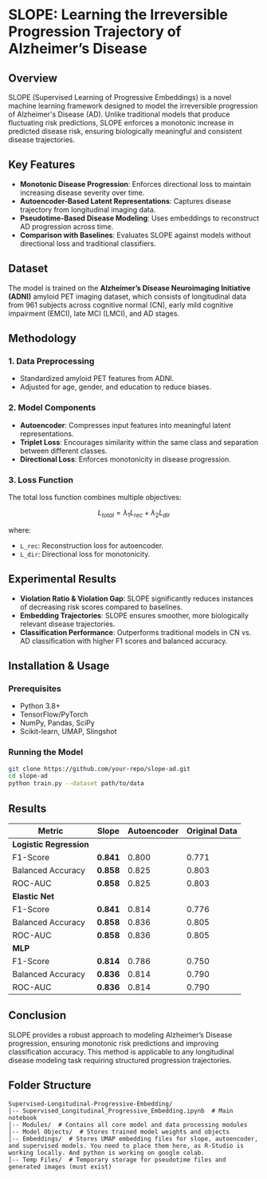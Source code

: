 # SLOPE: Learning the Irreversible Progression Trajectory of Alzheimer’s Disease

## Overview

SLOPE (Supervised Learning of Progressive Embeddings) is a novel machine learning framework designed to model the irreversible progression of Alzheimer's Disease (AD). Unlike traditional models that produce fluctuating risk predictions, SLOPE enforces a monotonic increase in predicted disease risk, ensuring biologically meaningful and consistent disease trajectories.

## Key Features

- **Monotonic Disease Progression**: Enforces directional loss to maintain increasing disease severity over time.
- **Autoencoder-Based Latent Representations**: Captures disease trajectory from longitudinal imaging data.
- **Pseudotime-Based Disease Modeling**: Uses embeddings to reconstruct AD progression across time.
- **Comparison with Baselines**: Evaluates SLOPE against models without directional loss and traditional classifiers.

## Dataset

The model is trained on the **Alzheimer’s Disease Neuroimaging Initiative (ADNI)** amyloid PET imaging dataset, which consists of longitudinal data from 961 subjects across cognitive normal (CN), early mild cognitive impairment (EMCI), late MCI (LMCI), and AD stages.

## Methodology

### 1. Data Preprocessing
- Standardized amyloid PET features from ADNI.
- Adjusted for age, gender, and education to reduce biases.

### 2. Model Components
- **Autoencoder**: Compresses input features into meaningful latent representations.
- **Triplet Loss**: Encourages similarity within the same class and separation between different classes.
- **Directional Loss**: Enforces monotonicity in disease progression.

### 3. Loss Function

The total loss function combines multiple objectives:

```math
L_{total} = \lambda_1 L_{rec} +  \lambda_2 L_{dir} 
```

where:
- `L_rec`: Reconstruction loss for autoencoder.
- `L_dir`: Directional loss for monotonicity.

## Experimental Results

- **Violation Ratio & Violation Gap**: SLOPE significantly reduces instances of decreasing risk scores compared to baselines.
- **Embedding Trajectories**: SLOPE ensures smoother, more biologically relevant disease trajectories.
- **Classification Performance**: Outperforms traditional models in CN vs. AD classification with higher F1 scores and balanced accuracy.

## Installation & Usage

### Prerequisites

- Python 3.8+
- TensorFlow/PyTorch
- NumPy, Pandas, SciPy
- Scikit-learn, UMAP, Slingshot

### Running the Model

```bash
git clone https://github.com/your-repo/slope-ad.git
cd slope-ad
python train.py --dataset path/to/data
```

## Results

| Metric | Slope | Autoencoder | Original Data |
|--------|--------|----------------|--------------|
| **Logistic Regression** | | | |
| F1-Score | **0.841** | 0.800 | 0.771 |
| Balanced Accuracy | **0.858** | 0.825 | 0.803 |
| ROC-AUC | **0.858** | 0.825 | 0.803 |
| **Elastic Net** | | | |
| F1-Score | **0.841** | 0.814 | 0.776 |
| Balanced Accuracy | **0.858** | 0.836 | 0.805 |
| ROC-AUC | **0.858** | 0.836 | 0.805 |
| **MLP** | | | |
| F1-Score | **0.814** | 0.786 | 0.750 |
| Balanced Accuracy | **0.836** | 0.814 | 0.790 |
| ROC-AUC | **0.836** | 0.814 | 0.790 |

## Conclusion

SLOPE provides a robust approach to modeling Alzheimer’s Disease progression, ensuring monotonic risk predictions and improving classification accuracy. This method is applicable to any longitudinal disease modeling task requiring structured progression trajectories.

## Folder Structure

```
Supervised-Longitudinal-Progressive-Embedding/
│-- Supervised_Longitudinal_Progressive_Embedding.ipynb  # Main notebook
│-- Modules/  # Contains all core model and data processing modules
│-- Model Objects/  # Stores trained model weights and objects
│-- Embeddings/  # Stores UMAP embedding files for slope, autoencoder, and supervised models. You need to place them here, as R-Studio is working locally. And python is working on google colab.
│-- Temp Files/  # Temporary storage for pseudotime files and generated images (must exist)
```

